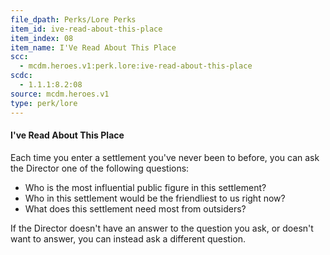 ```yaml
---
file_dpath: Perks/Lore Perks
item_id: ive-read-about-this-place
item_index: 08
item_name: I'Ve Read About This Place
scc:
  - mcdm.heroes.v1:perk.lore:ive-read-about-this-place
scdc:
  - 1.1.1:8.2:08
source: mcdm.heroes.v1
type: perk/lore
---
```


#### I've Read About This Place

Each time you enter a settlement you've never been to before, you can ask the Director one of the following questions:

- Who is the most influential public figure in this settlement?
- Who in this settlement would be the friendliest to us right now?
- What does this settlement need most from outsiders?

If the Director doesn't have an answer to the question you ask, or doesn't want to answer, you can instead ask a different question.
